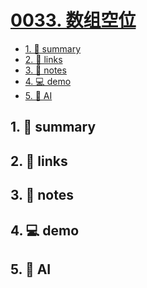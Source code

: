 # [0033. 数组空位](https://github.com/Tdahuyou/TNotes.javascript/tree/main/notes/0033.%20%E6%95%B0%E7%BB%84%E7%A9%BA%E4%BD%8D)


<!-- region:toc -->

- [1. 📝 summary](#1--summary)
- [2. 🔗 links](#2--links)
- [3. 📒 notes](#3--notes)
- [4. 💻 demo](#4--demo)
- [5. 🤖 AI](#5--ai)

<!-- endregion:toc -->

## 1. 📝 summary

## 2. 🔗 links
## 3. 📒 notes
## 4. 💻 demo
## 5. 🤖 AI
